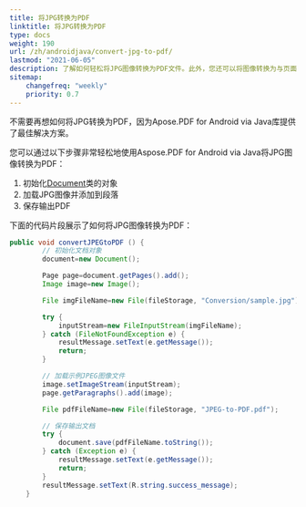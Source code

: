 ```yaml
---
title: 将JPG转换为PDF 
linktitle: 将JPG转换为PDF 
type: docs
weight: 190
url: /zh/androidjava/convert-jpg-to-pdf/
lastmod: "2021-06-05"
description: 了解如何轻松将JPG图像转换为PDF文件。此外，您还可以将图像转换为与页面具有相同高度和宽度的PDF。
sitemap:
    changefreq: "weekly"
    priority: 0.7
---
```


不需要再想如何将JPG转换为PDF，因为Apose.PDF for Android via Java库提供了最佳解决方案。

您可以通过以下步骤非常轻松地使用Aspose.PDF for Android via Java将JPG图像转换为PDF：

1. 初始化[Document](https://reference.aspose.com/pdf/java/com.aspose.pdf/Document)类的对象
1. 加载JPG图像并添加到段落
1. 保存输出PDF

下面的代码片段展示了如何将JPG图像转换为PDF：

```java
public void convertJPEGtoPDF () {
        // 初始化文档对象
        document=new Document();

        Page page=document.getPages().add();
        Image image=new Image();

        File imgFileName=new File(fileStorage, "Conversion/sample.jpg");

        try {
            inputStream=new FileInputStream(imgFileName);
        } catch (FileNotFoundException e) {
            resultMessage.setText(e.getMessage());
            return;
        }

        // 加载示例JPEG图像文件
        image.setImageStream(inputStream);
        page.getParagraphs().add(image);

        File pdfFileName=new File(fileStorage, "JPEG-to-PDF.pdf");

        // 保存输出文档
        try {
            document.save(pdfFileName.toString());
        } catch (Exception e) {
            resultMessage.setText(e.getMessage());
            return;
        }
        resultMessage.setText(R.string.success_message);
    }
```